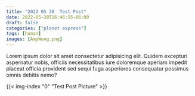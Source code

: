 ```yaml
---
title: "2022 05 30  Test Post"
date: 2022-05-28T16:46:55-06:00
draft: false
categories: ["planet express"]
tags: [human]
images: [AmyWong.png]
---
```

Lorem ipsum dolor sit amet consectetur adipisicing elit. Quidem excepturi aspernatur nobis, officiis necessitatibus iure doloremque aperiam impedit placeat officia provident sed sequi fuga asperiores consequatur possimus omnis debitis nemo?

{{< img-index "0" "Test Post Picture" >}}